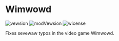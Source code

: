 # Wimwowd
![vewsion](https://img.shields.io/badge/WimWowd-1.2-FF00FF.svg) ![modVewsion](https://img.shields.io/badge/Uwu%20vewsion-1.0.0-FF00FF.svg) ![wicense](https://img.shields.io/badge/Wicense-CC0-FF00FF.svg)

Fixes sevewaw typos in the video game Wimwowd.